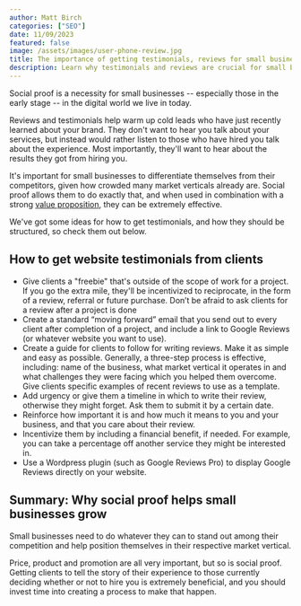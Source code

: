 ```yaml
---
author: Matt Birch
categories: ["SEO"]
date: 11/09/2023
featured: false
image: /assets/images/user-phone-review.jpg
title: The importance of getting testimonials, reviews for small businesses
description: Learn why testimonials and reviews are crucial for small businesses, helping to build trust, boost credibility, and attract new customers by showcasing positive experiences from satisfied clients.
---
```


Social proof is a necessity for small businesses -- especially those in the early stage -- in the digital world we live in today.

Reviews and testimonials help warm up cold leads who have just recently learned about your brand. They don't want to hear you talk about your services, but instead would rather listen to those who have hired you talk about the experience. Most importantly, they'll want to hear about the results they got from hiring you.

It's important for small businesses to differentiate themselves from their competitors, given how crowded many market verticals already are. Social proof allows them to do exactly that, and when used in combination with a strong [value proposition](https://www.investopedia.com/terms/v/valueproposition.asp), they can be extremely effective.

We've got some ideas for how to get testimonials, and how they should be structured, so check them out below.

## How to get website testimonials from clients

- Give clients a "freebie" that's outside of the scope of work for a project. If you go the extra mile, they'll be incentivized to reciprocate, in the form of a review, referral or future purchase. Don’t be afraid to ask clients for a review after a project is done
- Create a standard “moving forward” email that you send out to every client after completion of a project, and include a link to Google Reviews (or whatever website you want to use).
- Create a guide for clients to follow for writing reviews. Make it as simple and easy as possible. Generally, a three-step process is effective, including: name of the business, what market vertical it operates in and what challenges they were facing which you helped them overcome. Give clients specific examples of recent reviews to use as a template.
- Add urgency or give them a timeline in which to write their review, otherwise they might forget. Ask them to submit it by a certain date.
- Reinforce how important it is and how much it means to you and your business, and that you care about their review.
- Incentivize them by including a financial benefit, if needed. For example, you can take a percentage off another service they might be interested in.
- Use a Wordpress plugin (such as Google Reviews Pro) to display Google Reviews directly on your website.

## Summary: Why social proof helps small businesses grow

Small businesses need to do whatever they can to stand out among their competition and help position themselves in their respective market vertical.

Price, product and promotion are all very important, but so is social proof. Getting clients to tell the story of their experience to those currently deciding whether or not to hire you is extremely beneficial, and you should invest time into creating a process to make that happen.
